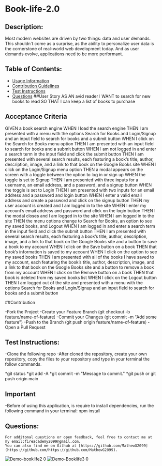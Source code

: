 # Book-life-2.0

## Description:
Most modern websites are driven by two things: data and user demands. This shouldn't come as a surprise, as the ability to personalize user data is the cornerstone of real-world web development today. And as user demands evolve, applications need to be more performant.
## Table of Contents:
- [Usage Information](#Usage-Information)
- [Contribution Guidelines](#Contribution-Guidelines)
- [Test Instructions](#Test-Instructions)
- [Questions](#Questions)
##User Story
AS AN avid reader
I WANT to search for new books to read
SO THAT I can keep a list of books to purchase

## Acceptance Criteria
GIVEN a book search engine
WHEN I load the search engine
THEN I am presented with a menu with the options Search for Books and Login/Signup and an input field to search for books and a submit button
WHEN I click on the Search for Books menu option
THEN I am presented with an input field to search for books and a submit button
WHEN I am not logged in and enter a search term in the input field and click the submit button
THEN I am presented with several search results, each featuring a book’s title, author, description, image, and a link to that book on the Google Books site
WHEN I click on the Login/Signup menu option
THEN a modal appears on the screen with a toggle between the option to log in or sign up
WHEN the toggle is set to Signup
THEN I am presented with three inputs for a username, an email address, and a password, and a signup button
WHEN the toggle is set to Login
THEN I am presented with two inputs for an email address and a password and login button
WHEN I enter a valid email address and create a password and click on the signup button
THEN my user account is created and I am logged in to the site
WHEN I enter my account’s email address and password and click on the login button
THEN I the modal closes and I am logged in to the site
WHEN I am logged in to the site
THEN the menu options change to Search for Books, an option to see my saved books, and Logout
WHEN I am logged in and enter a search term in the input field and click the submit button
THEN I am presented with several search results, each featuring a book’s title, author, description, image, and a link to that book on the Google Books site and a button to save a book to my account
WHEN I click on the Save button on a book
THEN that book’s information is saved to my account
WHEN I click on the option to see my saved books
THEN I am presented with all of the books I have saved to my account, each featuring the book’s title, author, description, image, and a link to that book on the Google Books site and a button to remove a book from my account
WHEN I click on the Remove button on a book
THEN that book is deleted from my saved books list
WHEN I click on the Logout button
THEN I am logged out of the site and presented with a menu with the options Search for Books and Login/Signup and an input field to search for books and a submit button  

##Contribution


-Fork the Project
-Create your Feature Branch (git checkout -b feature/name-of-feature)
-Commit your Changes (git commit -m "Add some feature")
-Push to the Branch (git push origin feature/name-of-feature)
-Open a Pull Request
## Test Instructions:
-Clone the following repo 
-After cloned the repository, create your own repository, copy the files to your repository and type in your terminal the follow commands.

*git status
*git add -A
*git commit -m "Message to commit."
*git push or git push origin main
## Important 
-Before of using this application, is require to install dependencies, run the following command in your terminal:
npm install
 ## Questions:
 
    For additonal questions or open feedback, feel free to contact me at my email:fireacademy2099@gmail.com. 
    You can also find me on Github at [https://github.com/MathewG2099](https://github.com/https://github.com/MathewG2099).
![Demo-booklife2 0](https://github.com/user-attachments/assets/f681b81e-a90c-41bf-9dff-052a214ab018)
![Demo-Booklife3 0](https://github.com/user-attachments/assets/358b5fd3-f2e5-4b29-b00f-091c34e7de29)
